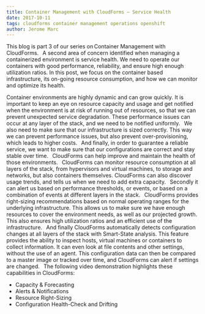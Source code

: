 ```yaml
---     
title: Container Management with CloudForms – Service Health
date: 2017-10-11
tags: cloudforms container management operations openshift
author: Jerome Marc
---
```

 
This blog is part 3 of our series on Container Management with CloudForms.
  
A second area of concern identified when managing a containerized environment is service health.
We need to operate our containers with good performance, reliability, and ensure high enough
utilization ratios. In this post, we focus on the container based infrastructure, its on-going
resource consumption, and how we can monitor and optimize its health.

Container environments are highly dynamic and can grow quickly. It is important to keep an eye on
resource capacity and usage and get notified when the environment is at risk of running out of
resources, so that we can prevent unexpected service degradation. These performance issues can
occur at any layer of the stack, and we need to be notified uniformly.
  
We also need to make sure that our infrastructure is sized correctly. This way we can prevent
performance issues, but also prevent over-provisioning, which leads to higher costs.
  
And finally, in order to guarantee a reliable service, we want to make sure that our configurations
are correct and stay stable over time.
  
CloudForms can help improve and maintain the health of those environments.
  
CloudForms can monitor resource consumption at all layers of the stack, from hypervisors and
virtual machines, to storage and networks, but also containers themselves. CloudForms can also
discover usage trends, and tells us when we need to add extra capacity.
  
Secondly it can alert us based on performance thresholds, or events, or based on a combination of
events at different layers in the stack.
  
CloudForms provides right-sizing recommendations based on normal operating ranges for the
underlying infrastructure. This allows us to make sure we have enough resources to cover the
environment needs, as well as our projected growth. This also ensures high utilization ratios and
an efficient use of the infrastructure.
  
And finally CloudForms automatically detects configuration changes at all layers of the stack with
Smart-State analysis. This feature provides the ability to inspect hosts, virtual machines or
containers to collect information. It can even look at file contents and other settings, without
the use of an agent. This configuration data can then be compared to a master image or tracked
over time, and CloudForms can alert if settings are changed.
  
The following video demonstration highlights these capabilities in CloudForms:

* Capacity & Forecasting
* Alerts & Notifications
* Resource Right-Sizing
* Configuration Health-Check and Drifting
